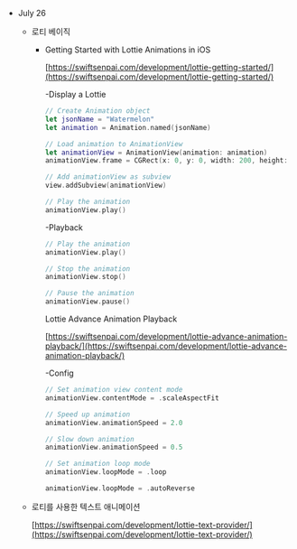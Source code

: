 - July 26
    - 로티 베이직
        - Getting Started with Lottie Animations in iOS

            [https://swiftsenpai.com/development/lottie-getting-started/](https://swiftsenpai.com/development/lottie-getting-started/)

            -Display a Lottie

            ```swift
            // Create Animation object
            let jsonName = "Watermelon"
            let animation = Animation.named(jsonName)

            // Load animation to AnimationView
            let animationView = AnimationView(animation: animation)
            animationView.frame = CGRect(x: 0, y: 0, width: 200, height: 200)

            // Add animationView as subview
            view.addSubview(animationView)

            // Play the animation
            animationView.play()
            ```

            -Playback

            ```swift
            // Play the animation
            animationView.play()

            // Stop the animation
            animationView.stop()

            // Pause the animation
            animationView.pause()
            ```

            Lottie Advance Animation Playback

            [https://swiftsenpai.com/development/lottie-advance-animation-playback/](https://swiftsenpai.com/development/lottie-advance-animation-playback/)

            -Config

            ```swift
            // Set animation view content mode
            animationView.contentMode = .scaleAspectFit

            // Speed up animation
            animationView.animationSpeed = 2.0

            // Slow down animation
            animationView.animationSpeed = 0.5

            // Set animation loop mode
            animationView.loopMode = .loop

            animationView.loopMode = .autoReverse
            ```

    - 로티를 사용한 텍스트 애니메이션

        [https://swiftsenpai.com/development/lottie-text-provider/](https://swiftsenpai.com/development/lottie-text-provider/)
